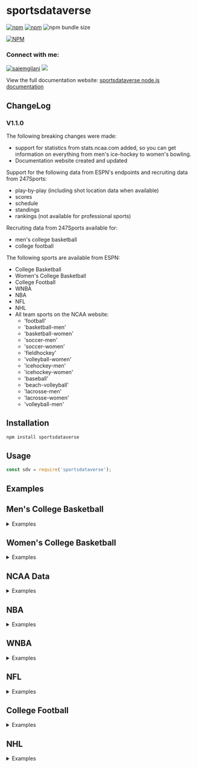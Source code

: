 # sportsdataverse

[![npm](https://img.shields.io/npm/v/sportsdataverse?style=for-the-badge)](https://www.npmjs.com/package/sportsdataverse)  [![npm](https://img.shields.io/npm/dm/sportsdataverse?style=for-the-badge)](https://www.npmjs.com/package/sportsdataverse) <img alt="npm bundle size" src="https://img.shields.io/bundlephobia/minzip/sportsdataverse?style=for-the-badge">

<a href='https://www.npmjs.com/package/sportsdataverse'>[![NPM](https://nodei.co/npm/sportsdataverse.png)](https://npmjs.org/package/sportsdataverse)</a>

<h3 align="left">Connect with me:</h3>
<p align="left"> <a href="https://twitter.com/saiemgilani" target="blank"><img src="https://img.shields.io/twitter/follow/saiemgilani?logo=twitter&style=for-the-badge" alt="saiemgilani" /></a> <a href="https://www.patreon.com/join/sportsdataverse?"><img src="https://img.shields.io/badge/Patreon-F96854?style=for-the-badge&logo=patreon&logoColor=white" /><a> </p>

View the full documentation website: [sportsdataverse node.js documentation](https://saiemgilani.github.io/sportsdataverse/)

## ChangeLog

### **V1.1.0**

The following breaking changes were made:
- support for statistics from stats.ncaa.com added, so you can get information on everything from men's ice-hockey to women's bowling.
- Documentation website created and updated

Support for the following data from ESPN's endpoints and recruiting data from 247Sports:

- play-by-play (including shot location data when available)
- scores
- schedule
- standings
- rankings (not available for professional sports)

Recruiting data from 247Sports available for:

- men's college basketball
- college football

The following sports are available from ESPN:

- College Basketball
- Women's College Basketball
- College Football
- WNBA
- NBA
- NFL
- NHL
- All team sports on the NCAA website:
  - 'football'
  - 'basketball-men'
  - 'basketball-women'
  - 'soccer-men'
  - 'soccer-women'
  - 'fieldhockey'
  - 'volleyball-women'
  - 'icehockey-men'
  - 'icehockey-women'
  - 'baseball'
  - 'beach-volleyball'
  - 'lacrosse-men'
  - 'lacrosse-women'
  - 'volleyball-men'

## Installation

```bash
npm install sportsdataverse
```

## Usage

```js
const sdv = require('sportsdataverse');
```

## Examples

## Men's College Basketball

<details><summary> Examples </summary>

### CBB Games

```js
const gameId = 401260281;

// get detailed play-by-play data for a game
const result = await sdv.cbb.getPlayByPlay(gameId);

// get box score
const result = await sdv.cbb.getBoxScore(gameId);

// get game all game data
const summary = await sdv.cbb.getSummary(gameId);

// get all game pickcenter data
const picks = await sdv.cbb.getPicks(gameId);

```

### CBB Scores

```js
const inputs = {
    year: 2021,
    month: 02,
    day: 15
};
const result = await sdv.cbb.getScoreboard(inputs);
```

### CBB Schedules

```js
const inputs = {
    groups: 50, // all Div-I games
    year: 2020,
    month: 12,
    day: 02
};

const result = await sdv.cbb.getSchedule(inputs);
```

### CBB Conferences

```js
const results = await sdv.cbb.getConferences();
```

## CBB Teams

```js
// get list of teams
const result = await sdv.cbb.getTeamList();

// get individual team data
const teamId = 52;
const result = await sdv.cbb.getTeamInfo(teamId);

// get team roster data
const result = await sdv.cbb.getTeamPlayers(teamId);
```

## CBB Rankings

```js
// get rankings
const inputs = {
    year: 2020,
    week: 19
};

const result = await sdv.cbb.getRankings(inputs);
```

## CBB Standings

```js
// get standings
const inputs = {
    year: 2020
};

const result = await sdv.cbb.getStandings(inputs);
```

## CBB Recruiting

```js
// get recruiting data from 247Composite
// get player rankings
const result = await sdv.cbb.getPlayerRankings({
                    year: 2016
                });

const result = await sdv.cbb.getPlayerRankings({
                    year: 2021,
                    position: "C"
                });

const result = await sdv.cbbRecruiting.getPlayerRankings({
                    year: 2020,
                    group: "JuniorCollege"
                });

// get school rankings
const result = await sdv.cbb.getSchoolRankings(2021);

// get a school's commit list
const result = await sdv.cbb.getSchoolCommits('floridastate', 2020);
```

</details>

## Women's College Basketball

<details><summary> Examples </summary>

### WBB Games

```js
const gameId = 401260565;

// get detailed play-by-play data for a game
const result = await sdv.wbb.getPlayByPlay(gameId);

// get box score
const result = await sdv.wbb.getBoxScore(gameId);

// get game all game data
const summary = await sdv.wbb.getSummary(gameId);
```

### WBB Scores

```js
const inputs = {
    year: 2021,
    month: 02,
    day: 15
};
const result = await sdv.wbb.getScoreboard(inputs);
```

### WBB Schedules

```js
const inputs = {
    groups: 50, // all Div-I games
    year: 2020,
    month: 12,
    day: 02
};

const result = await sdv.wbb.getSchedule(inputs);
```

### WBB Conferences

```js
const results = await sdv.wbb.getConferences();
```

### WBB Teams

```js
// get list of teams
const result = await sdv.wbb.getTeamList();

// get individual team data
const teamId = 52;
const result = await sdv.wbb.getTeamInfo(teamId);

// get team roster data
const result = await sdv.wbb.getTeamPlayers(teamId);
```

### WBB Rankings

```js
// get rankings
const inputs = {
    year: 2020,
    week: 19
};

const result = await sdv.wbb.getRankings(inputs);
```

### WBB Standings

```js
// get standings
const inputs = {
    year: 2020
};

const result = await sdv.wbb.getStandings(inputs);
```

</details>

## NCAA Data

<details><summary> Examples </summary>

### NCAA Scoreboard

```js
// acceptable sport names:
// ['football' ,'basketball-men', 'basketball-women',
//  'soccer-men','soccer-women','fieldhockey',
//  'volleyball-women','beach-volleyball',
//  'icehockey-men','icehockey-women',
//  'baseball',  'volleyball-men',
//  'lacrosse-men', 'lacrosse-women']
// get ncaa scoreboard data for sport from above list
// (default: 'basketball-men')
const result = await sdv.ncaa.getNcaaScoreboard(
    sport = 'basketball-men', division = 'd1', year = 2020, month = 02, day = 15
)
```

### NCAA Games

```js
// NCAA game information for a given game id
const result = await sdv.ncaa.getNcaaInfo(5764053);

// NCAA box score for a given game id
const result = await sdv.ncaa.getNcaaBoxScore(5764053);

// NCAA play-by-play for a given game id
const result = await sdv.ncaa.getNcaaPlayByPlay(5764053);

// NCAA game team stats for a given game (appears to only exist for football)
const result = await sdv.ncaa.getNcaaTeamStats(5772253);

// NCAA game scoring summary for a given game (appears to only exist for football)
const result = await sdv.ncaa.getNcaaScoringSummary(5772253);
```

**update v1.0.17: can now use game url fragment (relative to [https://ncaa.com](https://ncaa.com)) pulled from ncaaScoreboard to capture redirected url gameId for games older than the past two years with ease**

```js
const result = await sdv.ncaa.getNcaaScoreboard(
    sport = 'basketball-men', division = 'd3', year = 2019, month = 02, day = 15
)
const urlGame = result["games"][16]["game"]["url"]

const gameId = await sdv.ncaa.getNcaaRedirectUrl(urlGame);
console.log(gameId);
const res = await sdv.ncaa.getNcaaBoxScore(game=gameId);

```

</details>

## NBA

<details><summary> Examples </summary>

### NBA Games

```js
const gameId = 401283399;

// get detailed play-by-play data for a game
const result = await sdv.nba.getPlayByPlay(gameId);

// get box score
const result = await sdv.nba.getBoxScore(gameId);

// get game all game data
const summary = await sdv.nba.getSummary(gameId);

// get all game pickcenter data
const picks = await sdv.nba.getPicks(gameId);

```

### NBA Scores

```js
const inputs = {
    year: 2021,
    month: 02,
    day: 15
};
const result = await sdv.nba.getScoreboard(inputs);
```

### NBA Schedules

```js
const inputs = {
    year: 2020,
    month: 12,
    day: 02
};

const result = await sdv.nba.getSchedule(inputs);
```

### NBA Conferences

```js
const results = await sdv.nba.getConferences();
```

### NBA Teams

```js
// get list of teams
const result = await sdv.nba.getTeamList();

// get individual team data
const teamId = 16;
const result = await sdv.nba.getTeamInfo(teamId);

// get team roster data
const result = await sdv.nba.getTeamPlayers(teamId);
```

### NBA Standings

```js
// get standings
const inputs = {
    year: 2020,
    group: 'league'
};

const result = await sdv.nba.getStandings(inputs);
```

</details>

## WNBA

<details><summary> Examples </summary>

### WNBA Games

```js
const gameId = 401244185;

// get detailed play-by-play data for a game
const result = await sdv.wnba.getPlayByPlay(gameId);

// get box score
const result = await sdv.wnba.getBoxScore(gameId);

// get game all game data
const summary = await sdv.wnba.getSummary(gameId);
```

### WNBA Scores

```js
const inputs = {
    year: 2021,
    month: 02,
    day: 15
};
const result = await sdv.wnba.getScoreboard(inputs);
```

### WNBA Schedules

```js
const inputs = {
    year: 2020,
    month: 12,
    day: 02
};

const result = await sdv.wnba.getSchedule(inputs);
```

### WNBA Teams

```js
// get list of teams
const result = await sdv.wnba.getTeamList();

// get individual team data
const teamId = 14;
const result = await sdv.wnba.getTeamInfo(teamId);

// get team roster data
const result = await sdv.wnba.getTeamPlayers(teamId);
```

### WNBA Standings

```js
// get standings
const inputs = {
    year: 2020,
    group: 'league'
};

const result = await sdv.wnba.getStandings(inputs);
```

</details>

## NFL

<details><summary> Examples </summary>

### NFL Games

```js
const gameId = 401220403;

// get detailed play-by-play data for a game
const result = await sdv.nfl.getPlayByPlay(gameId);

// get box score
const box = await sdv.nfl.getBoxScore(gameId);

// get all game data
const summary = await sdv.nfl.getSummary(gameId);

// get all game pickcenter data
const picks = await sdv.nfl.getPicks(gameId);

```

### NFL Scores

```js
const inputs = {
    year: 2021,
    month: 02,
    day: 07
};
const result = await sdv.nfl.getScoreboard(inputs);
```

### NFL Schedules

```js
const inputs = {
    year: 2021,
    month: 02,
    day: 07
};

const result = await sdv.nfl.getSchedule(inputs);
```

### NFL Teams

```js
// get list of teams
const result = await sdv.nfl.getTeamList();

// get individual team data
const teamId = 27;
const result = await sdv.nfl.getTeamInfo(teamId);

// get team roster data
const result = await sdv.nfl.getTeamPlayers(teamId);
```

### NFL Standings

```js
// get standings
// acceptable group names: ['league','conference','division']
const inputs = {
    year: 2020,
    group: 'league'
};

const result = await sdv.nfl.getStandings(inputs);
```

</details>

## College Football

<details><summary> Examples </summary>

### CFB Games

```js
const gameId = 401256194;

// get detailed play-by-play data for a game
const result = await sdv.cfb.getPlayByPlay(gameId);

// get box score
const result = await sdv.cfb.getBoxScore(gameId);

// get game all game data
const summary = await sdv.cfb.getSummary(gameId);

// get all game pickcenter data
const picks = await sdv.cfb.getPicks(gameId);

```

### CFB Scores

```js
const inputs = {
    groups: 80,  //FBS Group Code, 81 for FCS
    year: 2021,
    month: 12,
    day: 15
};
const result = await sdv.cfb.getScoreboard(inputs);
```

### CFB Schedules

```js
const inputs = {
    groups: 80, // all Div-I games
    year: 2020,
    month: 12,
    day: 02
};

const result = await sdv.cfb.getSchedule(inputs);
```

### CFB Conferences

```js
const results = await sdv.cfb.getConferences();
```

## CFB Teams

```js
// get list of teams
const result = await sdv.cfb.getTeamList();

// get individual team data
const teamId = 52;
const result = await sdv.cfb.getTeamInfo(teamId);

// get team roster data
const result = await sdv.cfb.getTeamPlayers(teamId);
```

## CFB Rankings

```js
// get rankings
const inputs = {
    year: 2020,
    week: 12
};

const result = await sdv.cfb.getRankings(inputs);
```

## CFB Standings

```js
// get standings
const inputs = {
    year: 2020
};

const result = await sdv.cfb.getStandings(inputs);
```

## CFB Recruiting

```js
// get recruiting data from 247Composite
// get player rankings
const result = await sdv.cfb.getPlayerRankings({
                    year: 2016
                });

const result = await sdv.cfb.getPlayerRankings({
                    year: 2021,
                    position: "DT"
                });

const result = await sdv.cfb.getPlayerRankings({
                    year: 2020,
                    group: "JuniorCollege"
                });

// get school rankings
const result = await sdv.cfb.getSchoolRankings(2021);

// get a school's commit list
const result = await sdv.cfb.getSchoolCommits('floridastate', 2020);
```

</details>

## NHL

<details><summary> Examples </summary>

### NHL Games

```js
const gameId = 401272446;

// get detailed play-by-play data for a game
const result = await sdv.nhl.getPlayByPlay(gameId);

// get box score
const box = await sdv.nhl.getBoxScore(gameId);

// get all game data
const summary = await sdv.nhl.getSummary(gameId);

// get all game pickcenter data
const picks = await sdv.nhl.getPicks(gameId);

```

### NHL Scores

```js
const inputs = {
    year: 2021,
    month: 02,
    day: 15
};
const result = await sdv.nhl.getScoreboard(inputs);
```

### NHL Schedules

```js
const inputs = {
    year: 2021,
    month: 02,
    day: 15
};

const result = await sdv.nhl.getSchedule(inputs);
```

### NHL Teams

```js
// get list of teams
const result = await sdv.nhl.getTeamList();

// get individual team data
const teamId = 16;
const result = await sdv.nhl.getTeamInfo(teamId);

// get team roster data
const result = await sdv.nhl.getTeamPlayers(teamId);
```

### NHL Standings

```js
// get standings
const inputs = {
    year: 2020
};

const result = await sdv.nhl.getStandings(inputs);
```

</details>
